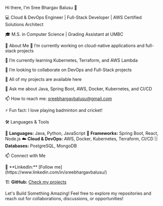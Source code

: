 Hi there, I'm Sree Bhargav Balusu 👋


💻 Cloud & DevOps Engineer | Full-Stack Developer | AWS Certified Solutions Architect


🎓 M.S. in Computer Science | Grading Assistant at UMBC

🔹 About Me
🎯 I’m currently working on cloud-native applications and full-stack projects

🌱 I’m currently learning Kubernetes, Terraform, and AWS Lambda

🤝 I’m looking to collaborate on DevOps and Full-Stack projects

📂 All of my projects are available here

💬 Ask me about Java, Spring Boot, AWS, Docker, Kubernetes, and CI/CD

📫 How to reach me: sreebhargavbalusu@gmail.com

⚡ Fun fact: I love playing badminton and cricket!

🛠 Languages & Tools
<p align="left"> 🚀 <strong>Languages:</strong> Java, Python, JavaScript 🔧 <strong>Frameworks:</strong> Spring Boot, React, Node.js ☁️ <strong>Cloud & DevOps:</strong> AWS, Docker, Kubernetes, Terraform, CI/CD 🗄 <strong>Databases:</strong> PostgreSQL, MongoDB </p>

📫 Connect with Me
<p align="left"> 🔗 **LinkedIn:** [Follow me](https://www.linkedin.com/in/sreebhargavbalusu/) 
  
  🏗 **GitHub:** [Check my projects](https://github.com/sreebhargav) </p>

Let's Build Something Amazing!
Feel free to explore my repositories and reach out for collaborations, discussions, or opportunities!

